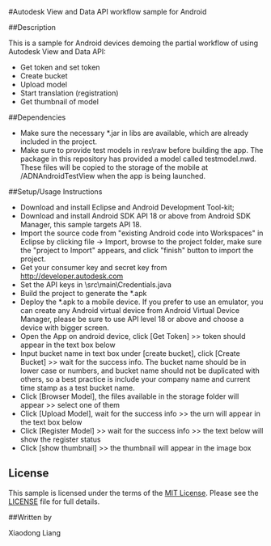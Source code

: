 #Autodesk View and Data API workflow sample for Android


##Description

This is a sample for Android devices demoing the partial workflow of using Autodesk View and Data API:

* Get token and set token
* Create bucket
* Upload model
* Start translation (registration)
* Get thumbnail of model

##Dependencies

* Make sure the necessary *.jar in libs are available, which are already included in the project.
* Make sure to provide test models in res\raw before building the app. The package in this repository has provided a model called testmodel.nwd. These files will be copied to the storage of the mobile at <SD card root>/ADNAndroidTestView when the app is being launched. 

##Setup/Usage Instructions

* Download and install Eclipse and Android Development Tool-kit;
* Download and install Android SDK API 18 or above from Android SDK Manager, this sample targets API 18.
* Import the source code from "existing Android code into Workspaces" in Eclipse by clicking file -> Import, browse to the project folder, make sure the "project to Import" appears, and click "finish" button to import the project. 
* Get your consumer key and secret key from http://developer.autodesk.com
* Set the API keys in \src\main\Credentials.java
* Build the project to generate the *.apk
* Deploy the *.apk to a mobile device. If you prefer to use an emulator, you can create any Android virtual device from Android Virtual Device Manager, please be sure to use API level 18 or above and choose a device with bigger screen.
* Open the App on android device, click [Get Token] >> token should appear in the text box below
* Input bucket name in text box under [create bucket], click [Create Bucket] >> wait for the success info. The bucket name should be in lower case or numbers, and bucket name should not be duplicated with others, so a best practice is include your company name and current time stamp as a test bucket name.
* Click [Browser Model], the files available in the storage folder will appear >> select one of them
* Click [Upload Model], wait for the success info >> the urn will appear in the text box below
* Click [Register Model] >> wait for the success info >> the text below will show the register status
* Click [show thumbnail] >> the thumbnail will appear in the image box

 
## License

This sample is licensed under the terms of the [MIT License](http://opensource.org/licenses/MIT). Please see the [LICENSE](LICENSE) file for full details.

##Written by 

Xiaodong Liang

